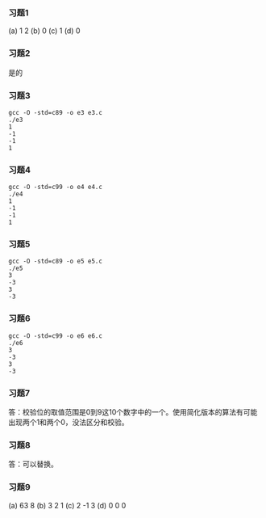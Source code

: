 ### 习题1
(a) 1 2
(b) 0
(c) 1
(d) 0

### 习题2
是的

### 习题3
```
gcc -O -std=c89 -o e3 e3.c
./e3                      
1
-1
-1
1

```
### 习题4
```
gcc -O -std=c99 -o e4 e4.c
./e4
1
-1
-1
1
```

### 习题5
```
gcc -O -std=c89 -o e5 e5.c
./e5
3
-3
3
-3
```

### 习题6
```
gcc -O -std=c99 -o e6 e6.c 
./e6
3
-3
3
-3
```

### 习题7
答：校验位的取值范围是0到9这10个数字中的一个。使用简化版本的算法有可能出现两个1和两个0，没法区分和校验。

### 习题8 
答：可以替换。

### 习题9
(a) 63 8
(b) 3 2 1
(c) 2 -1 3
(d) 0 0 0 

